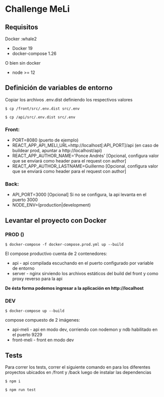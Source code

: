 # Challenge MeLi

## Requisitos

Docker :whale2

- Docker 19
- docker-compose 1.26

O bien sin docker

- node >= 12

## Definición de variables de entorno

Copiar los archivos .env.dist definiendo los respectivos valores

`$ cp /front/src/.env.dist src/.env`

`$ cp /api/src/.env.dist src/.env`

### Front:

- PORT=8080 (puerto de ejemplo)
- REACT_APP_API_MELI_URL=http://localhost[:API_PORT]/api (en caso de buildear prod, apuntar a http://localhost/api)
- REACT_APP_AUTHOR_NAME='Ponce Andrés' [Opcional, configura valor que se enviará como header para el request con author]
- REACT_APP_AUTHOR_LASTNAME=Guillermo [Opcional, configura valor que se enviará como header para el request con author]

### Back:

- API_PORT=3000 [Opcional] Si no se configura, la api levanta en el puerto 3000
- NODE_ENV=(production|development)

## Levantar el proyecto con Docker

### PROD ()

`$ docker-compose -f docker-compose.prod.yml up --build`

El compose productivo cuenta de 2 contenedores:

- api - api compilada escuchando en el puerto configurado por variable de entorno
- server - nginx sirviendo los archivos estáticos del build del front y como proxy reverso para la api

<b>De ésta forma podemos ingresar a la aplicación en http://localhost</b>

### DEV

`$ docker-compose up --build`

compose compuesto de 2 imágenes:

- api-meli - api en modo dev, corriendo con nodemon y ndb habilitado en el puerto 9229
- front-meli - front en modo dev

## Tests

Para correr los tests, correr el siguiente comando en para los diferentes proyectos ubicados en /front y /back luego de instalar las dependencias

`$ npm i`

`$ npm run test`
